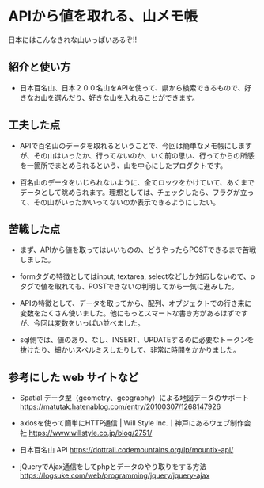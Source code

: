 # APIから値を取れる、山メモ帳

日本にはこんなきれな山いっぱいあるぞ!!


## 紹介と使い方

  - 日本百名山、日本２００名山をAPIを使って、県から検索できるもので、好きなお山を選んだり、好きな山を入れることができます。

## 工夫した点

  - APIで百名山のデータを取れるということで、今回は簡単なメモ帳にしますが、その山はいったか、行ってないのか、いく前の思い、行ってからの所感を一箇所でまとめられるという、山を中心にしたプロダクトです。

  - 百名山のデータをいじられないように、全てロックをかけていて、あくまでデータとして眺められます。理想としては、チェックしたら、フラグが立って、その山がいったかいってないのか表示できるようにしたい。

## 苦戦した点

  - まず、APIから値を取ってはいいものの、どうやったらPOSTできるまで苦戦しました。

  - formタグの特徴としてはinput, textarea, selectなどしか対応しないので、pタグで値を取れても、POSTできないの判明してから一気に進みした。

  - APIの特徴として、データを取ってから、配列、オブジェクトでの行き来に変数をたくさん使いました。他にもっとスマートな書き方があるはずですが、今回は変数をいっぱい並べました。

  - sql側では、値のあり、なし、INSERT、UPDATEするのに必要なトークンを抜けたり、細かいスペルミスしたりして、非常に時間をかかりました。

## 参考にした web サイトなど

  - Spatial データ型（geometry、geography）による地図データのサポート  https://matutak.hatenablog.com/entry/20100307/1268147926

  - axiosを使って簡単にHTTP通信 | Will Style Inc.｜神戸にあるウェブ制作会社  https://www.willstyle.co.jp/blog/2751/

  - 日本百名山 API  https://dottrail.codemountains.org/lp/mountix-api/

  - jQueryでAjax通信をしてphpとデータのやり取りをする方法  https://logsuke.com/web/programming/jquery/jquery-ajax



